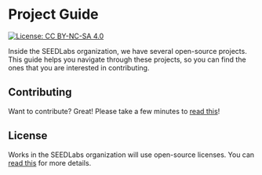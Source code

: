 # Project Guide
[![License: CC BY-NC-SA 4.0](https://img.shields.io/badge/License-CC%20BY--NC--SA%204.0-lightgrey.svg)](https://creativecommons.org/licenses/by-nc-sa/4.0/)

Inside the SEEDLabs organization, we have several open-source projects. 
This guide helps you navigate through these projects, so you can find the 
ones that you are interested in contributing. 


## Contributing

Want to contribute? Great! Please take a few minutes to
[read this](CONTRIBUTING.md)!


## License

Works in the SEEDLabs organization will use open-source licenses. You can [read this](LICENSE.md) for more details.